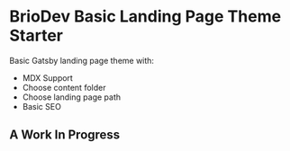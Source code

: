 # BrioDev Basic Landing Page Theme Starter

Basic Gatsby landing page theme with:
- MDX Support
- Choose content folder
- Choose landing page path
- Basic SEO

## A Work In Progress
